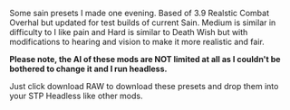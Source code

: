 Some sain presets I made one evening. Based of 3.9 Realstic Combat Overhal but updated for test builds of current Sain. 
Medium is similar in difficulty to I like pain and Hard is similar to Death Wish but with modifications to hearing and vision to make it more realistic and fair. 

**Please note, the AI of these mods are NOT limited at all as I couldn't be bothered to change it and I run headless.**

Just click download RAW to download these presets and drop them into your STP Headless like other mods.
